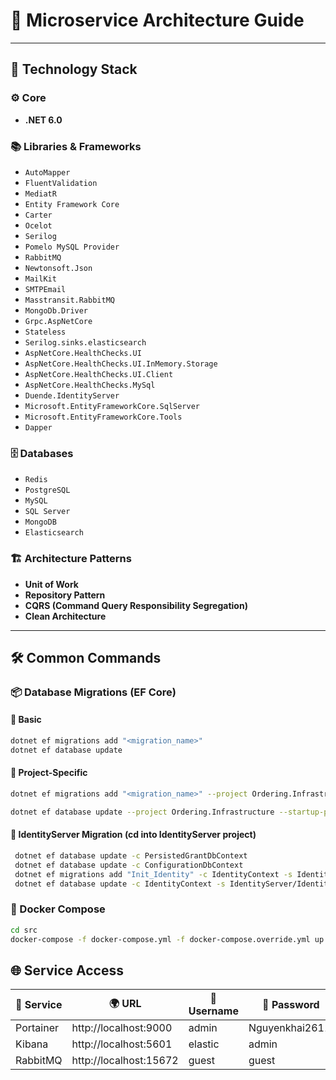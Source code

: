 # 🧭 Microservice Architecture Guide

---

## 🚀 Technology Stack

### ⚙️ Core

- **.NET 6.0**

### 📚 Libraries & Frameworks

- `AutoMapper`
- `FluentValidation`
- `MediatR`
- `Entity Framework Core`
- `Carter`
- `Ocelot`
- `Serilog`
- `Pomelo MySQL Provider`
- `RabbitMQ`
- `Newtonsoft.Json`
- `MailKit`
- `SMTPEmail`
- `Masstransit.RabbitMQ`
- `MongoDb.Driver`
- `Grpc.AspNetCore`
- `Stateless`
- `Serilog.sinks.elasticsearch`
- `AspNetCore.HealthChecks.UI`
- `AspNetCore.HealthChecks.UI.InMemory.Storage`
- `AspNetCore.HealthChecks.UI.Client`
- `AspNetCore.HealthChecks.MySql`
- `Duende.IdentityServer`
- `Microsoft.EntityFrameworkCore.SqlServer`
- `Microsoft.EntityFrameworkCore.Tools`
- `Dapper`

### 🗄️ Databases

- `Redis`
- `PostgreSQL`
- `MySQL`
- `SQL Server`
- `MongoDB`
- `Elasticsearch`

### 🏗️ Architecture Patterns

- **Unit of Work**
- **Repository Pattern**
- **CQRS (Command Query Responsibility Segregation)**
- **Clean Architecture**

---

## 🛠️ Common Commands

### 📦 Database Migrations (EF Core)

#### 🔹 Basic

```bash
dotnet ef migrations add "<migration_name>"
dotnet ef database update
```

#### 🔹 Project-Specific

```bash
dotnet ef migrations add "<migration_name>" --project Ordering.Infrastructure --startup-project Ordering.API --output-dir Persistence/Migrations

dotnet ef database update --project Ordering.Infrastructure --startup-project Ordering.API
```

#### 🔹 IdentityServer Migration (cd into IdentityServer project)

```bash
 dotnet ef database update -c PersistedGrantDbContext
 dotnet ef database update -c ConfigurationDbContext
 dotnet ef migrations add "Init_Identity" -c IdentityContext -s IdentityServer/IdentityServer.csproj -p ./Microservice.IDP.Infrastructure/Microservice.IDP.Infrastructure.csproj -o Persistence/Migrations
 dotnet ef database update -c IdentityContext -s IdentityServer/IdentityServer.csproj -p ./Microservice.IDP.Infrastructure/Microservice.IDP.Infrastructure.csproj
```

### 🐳 Docker Compose

```bash
cd src
docker-compose -f docker-compose.yml -f docker-compose.override.yml up -d --remove-orphans
```

## 🌐 Service Access

| 🧩 Service | 🌍 URL                 | 👤 Username | 🔐 Password     |
| ---------- | ---------------------- | ----------- | --------------- |
| Portainer  | http://localhost:9000  | admin       | Nguyenkhai2611! |
| Kibana     | http://localhost:5601  | elastic     | admin           |
| RabbitMQ   | http://localhost:15672 | guest       | guest           |
